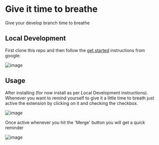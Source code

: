 # Give it time to breathe

Give your develop branch time to breathe


## Local Development

First clone this repo and then follow the [get started](https://developer.chrome.com/docs/extensions/mv3/getstarted/) instructions from google:

![image](https://user-images.githubusercontent.com/12233785/140811345-f4a5d2d3-07f7-4452-a2a7-822dc45120b0.png)


## Usage

After installing (for now install as per Local Development instructions).
Whenever you want to remind yourself to give it a little time to breath just active the extension by clicking on it and checking the checkbox.

![image](https://user-images.githubusercontent.com/12233785/140826924-a78ddfec-db51-4019-b83c-575d661f7efb.png)


Once active whenever you hit the 'Merge' button you will get a quick reminder 

![image](https://user-images.githubusercontent.com/12233785/140827088-4cff8b1f-8882-47b0-9db0-ed4ee8947a17.png)
